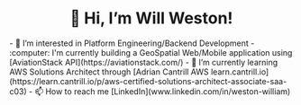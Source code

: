 <h1 align= "center">👋 Hi, I’m Will Weston!</h1>
- 👀 I’m interested in Platform Engineering/Backend Development
- :computer: I'm currently building a GeoSpatial Web/Mobile application using [AviationStack API](https://aviationstack.com/)
- 🌱 I’m currently learning AWS Solutions Architect through [Adrian Cantrill AWS learn.cantrill.io](https://learn.cantrill.io/p/aws-certified-solutions-architect-associate-saa-c03) 
- 📫 How to reach me [LinkedIn](www.linkedin.com/in/weston-william)



<!---
WillWeston94/WillWeston94 is a ✨ special ✨ repository because its `README.md` (this file) appears on your GitHub profile.
You can click the Preview link to take a look at your changes.
--->
